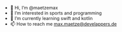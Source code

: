 - 👋 Hi, I’m @maetzemax
- 👀 I’m interested in sports and programming
- 🌱 I’m currently learning swift and kotlin
- 📫 How to reach me max.maetze@develappers.de

<!---
maetzemax/maetzemax is a ✨ special ✨ repository because its `README.md` (this file) appears on your GitHub profile.
You can click the Preview link to take a look at your changes.
--->
